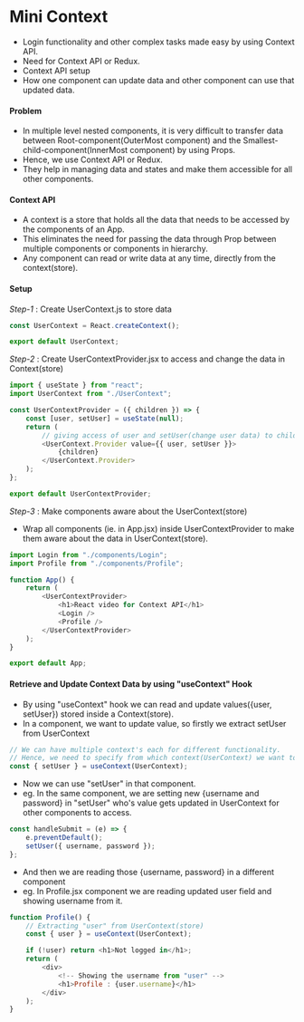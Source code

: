 # Mini Context

- Login functionality and other complex tasks made easy by using Context API.
- Need for Context API or Redux.
- Context API setup
- How one component can update data and other component can use that updated data.

#### Problem

- In multiple level nested components, it is very difficult to transfer data between Root-component(OuterMost component) and the Smallest-child-component(InnerMost component) by using Props.
- Hence, we use Context API or Redux.
- They help in managing data and states and make them accessible for all other components.

#### Context API

- A context is a store that holds all the data that needs to be accessed by the components of an App.
- This eliminates the need for passing the data through Prop between multiple components or components in hierarchy.
- Any component can read or write data at any time, directly from the context(store).

#### Setup

_Step-1_ : Create UserContext.js to store data

```javascript
const UserContext = React.createContext();

export default UserContext;
```

_Step-2_ : Create UserContextProvider.jsx to access and change the data in Context(store)

```javascript
import { useState } from "react";
import UserContext from "./UserContext";

const UserContextProvider = ({ children }) => {
	const [user, setUser] = useState(null);
	return (
		// giving access of user and setUser(change user data) to children.
		<UserContext.Provider value={{ user, setUser }}>
			{children}
		</UserContext.Provider>
	);
};

export default UserContextProvider;
```

_Step-3_ : Make components aware about the UserContext(store)

- Wrap all components (ie. in App.jsx) inside UserContextProvider to make them aware about the data in UserContext(store).

```javascript
import Login from "./components/Login";
import Profile from "./components/Profile";

function App() {
	return (
		<UserContextProvider>
			<h1>React video for Context API</h1>
			<Login />
			<Profile />
		</UserContextProvider>
	);
}

export default App;
```

#### Retrieve and Update Context Data by using "useContext" Hook

- By using "useContext" hook we can read and update values({user, setUser}) stored inside a Context(store).
- In a component, we want to update value, so firstly we extract setUser from UserContext

```javascript
// We can have multiple context's each for different functionality.
// Hence, we need to specify from which context(UserContext) we want to extract {setUser}.
const { setUser } = useContext(UserContext);
```

- Now we can use "setUser" in that component.
- eg. In the same component, we are setting new {username and password} in "setUser" who's value gets updated in UserContext for other components to access.

```javascript
const handleSubmit = (e) => {
	e.preventDefault();
	setUser({ username, password });
};
```

- And then we are reading those {username, password} in a different component
- eg. In Profile.jsx component we are reading updated user field and showing username from it.

```javascript
function Profile() {
	// Extracting "user" from UserContext(store)
	const { user } = useContext(UserContext);

	if (!user) return <h1>Not logged in</h1>;
	return (
		<div>
			<!-- Showing the username from "user" -->
			<h1>Profile : {user.username}</h1>
		</div>
	);
}
```
